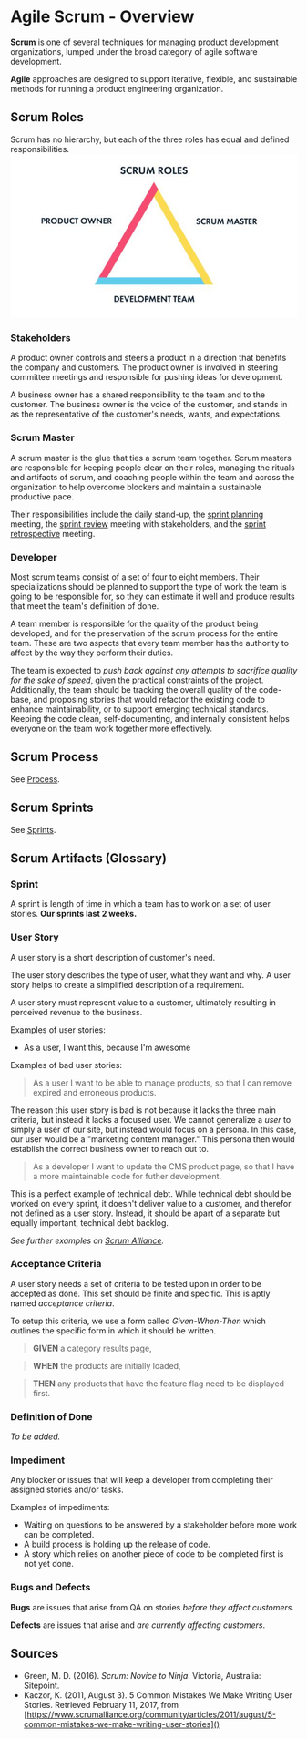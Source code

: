 # Agile Scrum - Overview
**Scrum** is one of several techniques for managing product development organizations, lumped under the broad category of agile software development. 

**Agile** approaches are designed to support iterative, flexible, and sustainable methods for running a product engineering organization.

## Scrum Roles
Scrum has no hierarchy, but each of the three roles has equal and defined responsibilities.
![Scrum roles](../images/scrum-roles.png)

### Stakeholders
A product owner controls and steers a product in a direction that benefits the company and customers. The product owner is involved in steering committee meetings and responsible for pushing ideas for development.

A business owner has a shared responsibility to the team and to the customer. The business owner is the voice of the customer, and stands in as the representative of the customer's needs, wants, and expectations.

### Scrum Master
A scrum master is the glue that ties a scrum team together. Scrum masters are responsible for keeping people clear on their roles, managing the rituals and artifacts of scrum, and coaching people within the team and across the organization to help overcome blockers and maintain a sustainable productive pace.

Their responsibilities include the daily stand-up, the [sprint planning](planning.md#planning) meeting, the [sprint review](planning.md#review) meeting with stakeholders, and the [sprint retrospective](planning.md#planning#retrospective) meeting.

### Developer
Most scrum teams consist of a set of four to eight members. Their specializations should be planned to support the type of work the team is going to be responsible for, so they can estimate it well and produce results that meet the team's definition of done.

A team member is responsible for the quality of the product being developed, and for the preservation of the scrum process for the entire team. These are two aspects that every team member has the authority to affect by the way they perform their duties.

The team is expected to *push back against any attempts to sacrifice quality for the sake of speed*, given the practical constraints of the project. Additionally, the team should be tracking the overall quality of the code-base, and proposing stories that would refactor the existing code to enhance maintainability, or to support emerging technical standards. Keeping the code clean, self-documenting, and internally consistent helps everyone on the team work together more effectively.

## Scrum Process
See [Process](process.md).

## Scrum Sprints
See [Sprints](sprints.md).

## Scrum Artifacts (Glossary)

### Sprint
A sprint is length of time in which a team has to work on a set of user stories. **Our sprints last 2 weeks.**

### User Story
A user story is a short description of customer's need.

The user story describes the type of user, what they want and why. A user story helps to create a simplified description of a requirement.

A user story must represent value to a customer, ultimately resulting in perceived revenue to the business.

Examples of user stories:
* As a user, I want this, because I'm awesome

Examples of bad user stories:
> As a user I want to be able to manage products, so that I can remove expired and erroneous products.

The reason this user story is bad is not because it lacks the three main criteria, but instead it lacks a focused user. We cannot generalize a *user* to simply a user of our site, but instead would focus on a persona. In this case, our user would be a "marketing content manager." This persona then would establish the correct business owner to reach out to.

> As a developer I want to update the CMS product page, so that I have a more maintainable code for futher development.

This is a perfect example of technical debt. While technical debt should be worked on every sprint, it doesn't deliver value to a customer, and therefor not defined as a user story. Instead, it should be apart of a separate but equally important, technical debt backlog.

*See further examples on [Scrum Alliance](https://www.scrumalliance.org/community/articles/2011/august/5-common-mistakes-we-make-writing-user-stories).*

### Acceptance Criteria
A user story needs a set of criteria to be tested upon in order to be accepted as done. This set should be finite and specific. This is aptly named *acceptance criteria*.

To setup this criteria, we use a form called *Given-When-Then* which outlines the specific form in which it should be written.

> **GIVEN** a category results page,

> **WHEN** the products are initially loaded,

> **THEN** any products that have the feature flag need to be displayed first.

### Definition of Done
*To be added.*

### Impediment
Any blocker or issues that will keep a developer from completing their assigned stories and/or tasks.

Examples of impediments:
* Waiting on questions to be answered by a stakeholder before more work can be completed.
* A build process is holding up the release of code.
* A story which relies on another piece of code to be completed first is not yet done.

### Bugs and Defects
**Bugs** are issues that arise from QA on stories *before they affect customers*.

**Defects** are issues that arise and *are currently affecting customers*.

## Sources
* Green, M. D. (2016). *Scrum: Novice to Ninja*. Victoria, Australia: Sitepoint.
* Kaczor, K. (2011, August 3). 5 Common Mistakes We Make Writing User Stories. Retrieved February 11, 2017, from [https://www.scrumalliance.org/community/articles/2011/august/5-common-mistakes-we-make-writing-user-stories]()